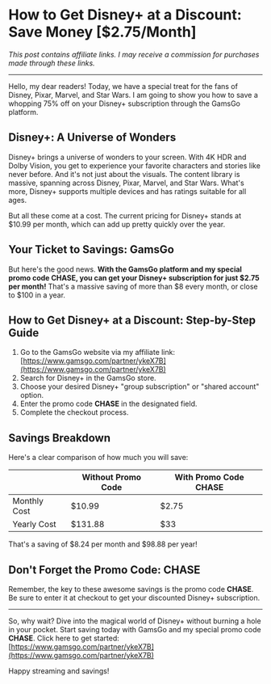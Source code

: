 # How to Get Disney+ at a Discount: Save Money [$2.75/Month]

*This post contains affiliate links. I may receive a commission for purchases made through these links.*

---

Hello, my dear readers! Today, we have a special treat for the fans of Disney, Pixar, Marvel, and Star Wars. I am going to show you how to save a whopping 75% off on your Disney+ subscription through the GamsGo platform. 

## Disney+: A Universe of Wonders 

Disney+ brings a universe of wonders to your screen. With 4K HDR and Dolby Vision, you get to experience your favorite characters and stories like never before. And it's not just about the visuals. The content library is massive, spanning across Disney, Pixar, Marvel, and Star Wars. What's more, Disney+ supports multiple devices and has ratings suitable for all ages. 

But all these come at a cost. The current pricing for Disney+ stands at $10.99 per month, which can add up pretty quickly over the year. 

## Your Ticket to Savings: GamsGo 

But here's the good news. **With the GamsGo platform and my special promo code CHASE, you can get your Disney+ subscription for just $2.75 per month!** That's a massive saving of more than $8 every month, or close to $100 in a year. 

## How to Get Disney+ at a Discount: Step-by-Step Guide 

1. Go to the GamsGo website via my affiliate link: [https://www.gamsgo.com/partner/ykeX7B](https://www.gamsgo.com/partner/ykeX7B)
2. Search for Disney+ in the GamsGo store.
3. Choose your desired Disney+ "group subscription" or "shared account" option.
4. Enter the promo code **CHASE** in the designated field.
5. Complete the checkout process.

## Savings Breakdown 

Here's a clear comparison of how much you will save:

| | Without Promo Code | With Promo Code CHASE |
|---|---|---|
| Monthly Cost | $10.99 | $2.75 |
| Yearly Cost | $131.88 | $33 |

That's a saving of $8.24 per month and $98.88 per year! 

## Don't Forget the Promo Code: CHASE 

Remember, the key to these awesome savings is the promo code **CHASE**. Be sure to enter it at checkout to get your discounted Disney+ subscription.

---

So, why wait? Dive into the magical world of Disney+ without burning a hole in your pocket. Start saving today with GamsGo and my special promo code **CHASE**. Click here to get started: [https://www.gamsgo.com/partner/ykeX7B](https://www.gamsgo.com/partner/ykeX7B)

Happy streaming and savings!